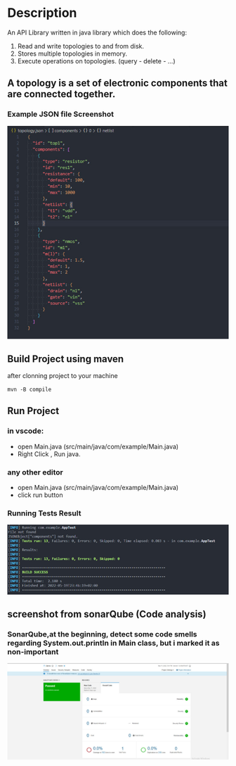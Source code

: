 # Description

An API Library written in java library which does the following:

1. Read and write topologies to and from disk.
2. Stores multiple topologies in memory.
3. Execute operations on topologies. (query - delete - ...)

## A topology is a set of electronic components that are connected together.

### Example JSON file Screenshot

![jsonfileexample](screenshots/1.jpg)

## Build Project using maven

after clonning project to your machine

```
mvn -B compile
```

## Run Project

### in vscode:

- open Main.java (src/main/java/com/example/Main.java)
- Right Click , Run java.

### any other editor

- open Main.java (src/main/java/com/example/Main.java)
- click run button

### Running Tests Result

![testsResult](screenshots\3.jpg)

## screenshot from sonarQube (Code analysis)

### SonarQube,at the beginning, detect some code smells regarding System.out.println in Main class, but i marked it as non-important

![SonarQube](screenshots/2.jpg)
